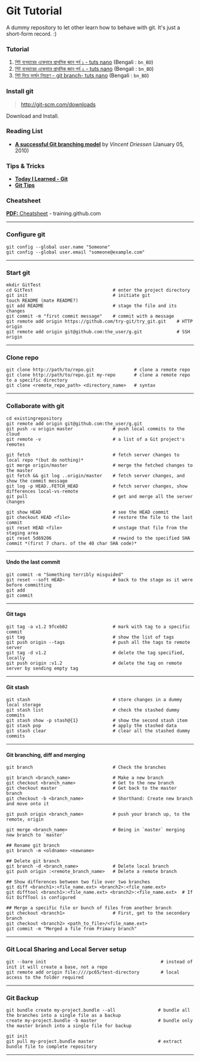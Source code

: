 Git Tutorial
============
A dummy repository to let other learn how to behave with git. It's just a short-form record. :)

### Tutorial
1. [গিট ব্যবহারের একেবারে প্রাথমিক জ্ঞান পর্ব ১ - tuts nano](http://tuts.nanodesignsbd.com/basics-of-git-1/) (Bengali : `bn_BD`)
2. [গিট ব্যবহারের একেবারে প্রাথমিক জ্ঞান পর্ব ২ - tuts nano](http://tuts.nanodesignsbd.com/basics-of-git-2/) (Bengali : `bn_BD`)
3. [গিট দিয়ে ভার্ষন নিয়ন্ত্রণ - git branch- tuts nano](http://tuts.nanodesignsbd.com/git-branching/) (Bengali : `bn_BD`)

### Install git
> http://git-scm.com/downloads

Download and Install.

### Reading List
* [**A successful Git branching model**](http://nvie.com/posts/a-successful-git-branching-model/) by *Vincent Driessen* (January 05, 2010)

### Tips & Tricks
* [**Today I Learned - Git**](https://github.com/jbranchaud/til#git)
* [**Git Tips**](https://github.com/git-tips/tips)

### Cheatsheet
[**PDF:** Cheatsheet](https://services.github.com/on-demand/downloads/github-git-cheat-sheet.pdf) - training.github.com

---

### Configure git

```
git config --global user.name "Someone"
git config --global user.email "someone@example.com"
```

---
### Start git

```
mkdir GitTest
cd GitTest								# enter the project directory
git init								# initiate git
touch README (mate README?)
git add README							# stage the file and its changes
git commit -m "first commit message"	# commit with a message
git remote add origin https://github.com/try-git/try_git.git 	# HTTP origin
git remote add origin git@github.com:the_user/g.git 			# SSH origin

```

---
### Clone repo

```
git clone http://path/to/repo.git               # clone a remote repo
git clone http://path/to/repo.git my-repo       # clone a remote repo to a specific directory
git clone <remote_repo_path> <directory_name>   # syntax
```

---
### Collaborate with git

```
cd existingrepository
git remote add origin git@github.com:the_user/g.git
git push -u origin master				# push local commits to the cloud
git remote -v               			# a list of a Git project's remotes

git fetch								# fetch server changes to local repo *(but do nothing)*
git merge origin/master     			# merge the fetched changes to the master
git fetch && git log ..origin/master    # fetch server changes, and show the commit message
git log -p HEAD..FETCH_HEAD             # fetch server changes, show differences local-vs-remote
git pull                                # get and merge all the server changes

git show HEAD               			# see the HEAD commit
git checkout HEAD <file>  				# restore the file to the last commit
git reset HEAD <file>     				# unstage that file from the staging area
git reset 5d69206           			# rewind to the specified SHA commit *(first 7 chars. of the 40 char SHA code)*
```

---
#### Undo the last commit

```
git commit -m "Something terribly misguided"
git reset --soft HEAD~                  # back to the stage as it were before committing
git add
git commit

```

---
#### Git tags

```
git tag -a v1.2 9fceb02					# mark with tag to a specific commit
git tag									# show the list of tags
git push origin --tags					# push all the tags to remote server
git tag -d v1.2        					# delete the tag specified, locally
git push origin :v1.2        		    # delete the tag on remote server by sending empty tag
```

---
#### Git stash

```
git stash								# store changes in a dummy local storage
git stash list							# check the stashed dummy commits
git stash show -p stash@{1} 			# show the second stash item
git stash pop							# apply the stashed data
git stash clear							# clear all the stashed dummy commits
```

---
#### Git branching, diff and merging

```
git branch 								# Check the branches

git branch <branch_name>				# Make a new branch
git checkout <branch_name>				# Get to the new branch
git checkout master						# Get back to the master branch
git checkout -b <branch_name>			# Shorthand: Create new branch and move onto it

git push origin <branch_name> 			# push your branch up, to the remote, origin

git merge <branch_name> 				# Being in `master` merging new branch to `master`

## Rename git branch
git branch -m <oldname> <newname>

## Delete git branch
git branch -d <branch_name>				# Delete local branch
git push origin :<remote_branch_name>	# Delete a remote branch

## Show differences between two file over two branches
git diff <branch1>:<file_name.ext> <branch2>:<file_name.ext>
git difftool <branch1>:<file_name.ext> <branch2>:<file_name.ext>  # If Git DiffTool is configured

## Merge a specific file or bunch of files from another branch
git checkout <branch1>                  # First, get to the secondary branch
git checkout <branch2> <path_to_file>/<file_name.ext>
git commit -m "Merged a file from Primary branch"
```

---
### Git Local Sharing and Local Server setup

```
git --bare init                                           # instead of init it will create a base, not a repo
git remote add origin file:////pc65/test-directory        # local access to the folder required
```

---
### Git Backup

```
git bundle create my-project.bundle --all                # bundle all the branches into a single file as a backup
create my-project.bundle -b master                       # bundle only the master branch into a single file for backup

git init
git pull my-project.bundle master                        # extract bundle file to complete repository
```

---
